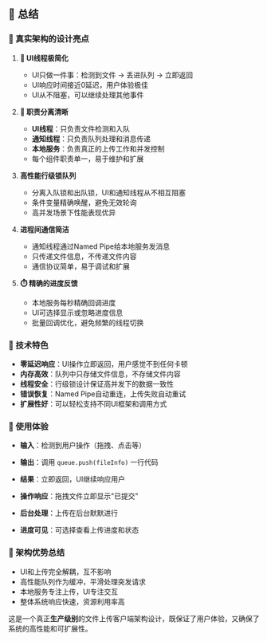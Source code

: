 ## 📝 总结

### 🎯 真实架构的设计亮点

1. **🎨 UI线程极简化**
   - UI只做一件事：检测到文件 → 丢进队列 → 立即返回
   - UI响应时间接近0延迟，用户体验极佳
   - UI从不阻塞，可以继续处理其他事件

2. **🧵 职责分离清晰**
   - **UI线程**：只负责文件检测和入队
   - **通知线程**：只负责队列处理和消息传递
   - **本地服务**：负责真正的上传工作和并发控制
   - 每个组件职责单一，易于维护和扩展

3. **高性能行级锁队列**
   - 分离入队锁和出队锁，UI和通知线程从不相互阻塞
   - 条件变量精确唤醒，避免无效轮询
   - 高并发场景下性能表现优异

4. **进程间通信简洁**
   - 通知线程通过Named Pipe给本地服务发消息
   - 只传递文件信息，不传递文件内容
   - 通信协议简单，易于调试和扩展

5. **⏱️ 精确的进度反馈**
   - 本地服务每秒精确回调进度
   - UI可选择显示或忽略进度信息
   - 批量回调优化，避免频繁的线程切换

### 🔧 技术特色

- **零延迟响应**：UI操作立即返回，用户感觉不到任何卡顿
- **内存高效**：队列中只存储文件信息，不存储文件内容
- **线程安全**：行级锁设计保证高并发下的数据一致性
- **错误恢复**：Named Pipe自动重连，上传失败自动重试
- **扩展性好**：可以轻松支持不同UI框架和调用方式

### 🎉 使用体验

- **输入**：检测到用户操作（拖拽、点击等）
- **输出**：调用 `queue.push(fileInfo)` 一行代码
- **结果**：立即返回，UI继续响应用户

- **操作响应**：拖拽文件立即显示"已提交"
- **后台处理**：上传在后台默默进行
- **进度可见**：可选择查看上传进度和状态

### 🚀 架构优势总结

- UI和上传完全解耦，互不影响
- 高性能队列作为缓冲，平滑处理突发请求
- 本地服务专注上传，UI专注交互
- 整体系统响应快速，资源利用率高

这是一个真正**生产级别**的文件上传客户端架构设计，既保证了用户体验，又确保了系统的高性能和可扩展性。
